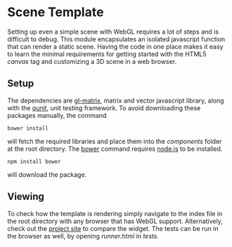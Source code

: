 # Scene Template

Setting up even a simple scene with WebGL requires a lot of steps and is difficult to debug. This module encapsulates an isolated javascript function that can render a static scene. Having the code in one place makes it easy to learn the minimal requirements for getting started with the HTML5 *canvas* tag and customizing a 3D scene in a web browser.

## Setup

The dependencies are [gl-matrix](https://github.com/toji/gl-matrix), matrix and vector javascript library, along with the [qunit](http://qunitjs.com), unit testing framework. To avoid downloading these packages manually, the command

    bower install

will fetch the required libraries and place them into the *components* folder at the root directory. The [bower](http://bower.io) command requires [node.js](http://nodejs.org) to be installed.

    npm install bower

will download the package.

## Viewing

To check how the template is rendering simply navigate to the index file in the root directory with any browser that has WebGL support. Alternatively, check out the [project site](http://eugenekadish.github.io/scene-template/) to compare the widget. The tests can be run in the browser as well, by opening *runner.html* in *tests*.
